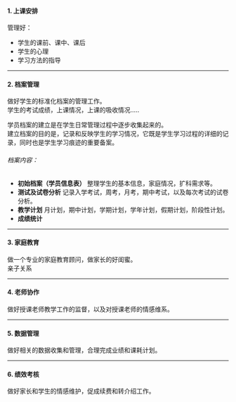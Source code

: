 #### 1. 上课安排
管理好：     
- 学生的课前、课中、课后
- 学生的心理
- 学习方法的指导

****
     
#### 2. 档案管理
做好学生的标准化档案的管理工作。         
学生的考试成绩，上课情况，上课的吸收情况.....        
     
学员档案的建立是在学生日常管理过程中逐步收集起来的。         
建立档案的目的是，记录和反映学生的学习情况，它既是学生学习过程的详细的记录，同时也是学生学习痕迹的重要备案。         
     
###### 档案内容：       
- **初始档案（学员信息表）**
整理学生的基本信息，家庭情况，扩科需求等。      
- **测试及试卷分析**
记录入学考试，周考，月考，期中考试，以及每次考试的试卷分析。      
- **教学计划**
月计划，期中计划，学期计划，学年计划，假期计划，阶段性计划。
- **成绩统计**
      
*****
	  
#### 3. 家庭教育
做一个专业的家庭教育顾问，做家长的好闺蜜。        
亲子关系
     
****
	 
#### 4. 老师协作
做好授课老师教学工作的监督，以及对授课老师的情感维系。        
       
    
          
*****
	     
#### 5. 数据管理
做好相关的数据收集和管理，合理完成业绩和课耗计划。        
     
****
	 
#### 6. 绩效考核
做好家长和学生的情感维护，促成续费和转介绍工作。
